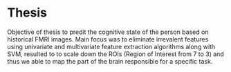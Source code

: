 # Thesis
Objective of thesis to predit the cognitive state of the person based on historical FMRI images. Main focus was to eliminate irrevalent features using univariate and multivariate feature extraction algorithms along with SVM, resulted to to scale down the ROIs (Region of Interest from 7 to 3) and thus we able to map the part of the brain responsible for a specific task.

